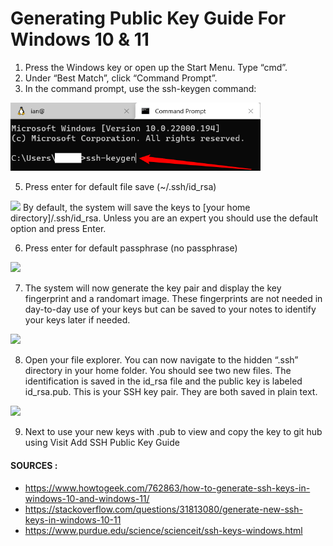 # Generating Public Key Guide For Windows 10 & 11

1. Press the Windows key or open up the Start Menu. Type “cmd”.
2. Under “Best Match”, click “Command Prompt”.
3. In the command prompt, use the ssh-keygen command:
<img src="https://github.com/hpngithub/GitHubKB/blob/main/SSH%20Public%20Key/Windows/Images/S3.png?raw=true" width="400x"/>

5. Press enter for default file save (~/.ssh/id_rsa)
<img src="https://github.com/hpngithub/GitHubKB/blob/main/SSH%20Public%20Key/Windows/S4.png" width="400x"/>
   By default, the system will save the keys to [your home directory]/.ssh/id_rsa.  Unless you are an expert you should use the default option and press Enter.

6. Press enter for default passphrase (no passphrase)
<img src="https://github.com/hpngithub/GitHubKB/blob/main/SSH%20Public%20Key/Windows/S5.png" width="400x"/>

7. The system will now generate the key pair and display the key fingerprint and a randomart image. These fingerprints are not needed in day-to-day use of your keys but can be saved to your notes to identify your keys later if needed.
<img src="https://github.com/hpngithub/GitHubKB/blob/main/SSH%20Public%20Key/Windows/S6.png" width="400x"/>

8. Open your file explorer.  You can now navigate to the hidden “.ssh” directory in your home folder. You should see two new files. The identification is saved in the id_rsa file and the public key is labeled id_rsa.pub. This is your SSH key pair. They are both saved in plain text.
<img src="https://github.com/hpngithub/GitHubKB/blob/main/SSH%20Public%20Key/Windows/S7.png" width="400x"/>

9. Next to use your new keys with .pub to view and copy the key to git hub using <a herf="" title="Visit Add SSH Public Key Guide!"> Visit Add SSH Public Key Guide</a>


####  SOURCES :

* https://www.howtogeek.com/762863/how-to-generate-ssh-keys-in-windows-10-and-windows-11/
* https://stackoverflow.com/questions/31813080/generate-new-ssh-keys-in-windows-10-11
* https://www.purdue.edu/science/scienceit/ssh-keys-windows.html 
